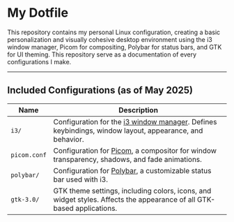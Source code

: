 # My Dotfile

This repository contains my personal Linux configuration, creating a basic personalization and visually cohesive desktop environment using the i3 window manager, Picom for compositing, Polybar for status bars, and GTK for UI theming. This repository serve as a documentation of every configurations I make. 

---

## Included Configurations (as of May 2025)

| Name             | Description                                                                                                                                      |
|------------------|--------------------------------------------------------------------------------------------------------------------------------------------------|
| `i3/`            | Configuration for the [i3 window manager](https://i3wm.org/). Defines keybindings, window layout, appearance, and behavior.                     |
| `picom.conf`     | Configuration for [Picom](https://github.com/yshui/picom), a compositor for window transparency, shadows, and fade animations.                  |
| `polybar/`       | Configuration for [Polybar](https://github.com/polybar/polybar), a customizable status bar used with i3.                                        |
| `gtk-3.0/`       | GTK theme settings, including colors, icons, and widget styles. Affects the appearance of all GTK-based applications.                            |


